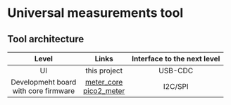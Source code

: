 # Universal measurements tool

## Tool architecture

| Level                                    | Links                                                                | Interface to the next level |
| :---:                                    | :---:                                                                | :---:                       |
|  UI                                      | this project                                                         | USB-CDC                     |
| Developmeht board<br>with core firmware  | [meter_core](../meter_core)<br>[pico2_meter](../pi_pico/pico2_meter) | I2C/SPI                     |


